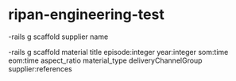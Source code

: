 # ripan-engineering-test

-rails g scaffold supplier name

-rails g scaffold material title episode:integer year:integer som:time eom:time aspect_ratio material_type deliveryChannelGroup supplier:references
